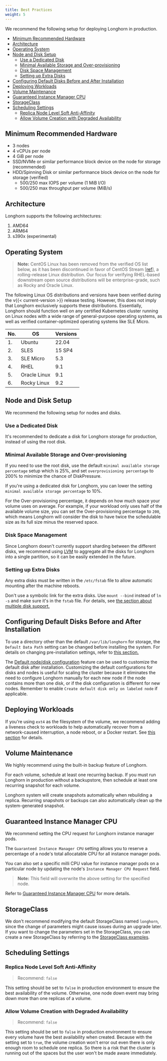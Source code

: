 ```yaml
---
title: Best Practices
weight: 5
---
```


We recommend the following setup for deploying Longhorn in production.

- [Minimum Recommended Hardware](#minimum-recommended-hardware)
- [Architecture](#architecture)
- [Operating System](#operating-system)
- [Node and Disk Setup](#node-and-disk-setup)
  - [Use a Dedicated Disk](#use-a-dedicated-disk)
  - [Minimal Available Storage and Over-provisioning](#minimal-available-storage-and-over-provisioning)
  - [Disk Space Management](#disk-space-management)
  - [Setting up Extra Disks](#setting-up-extra-disks)
- [Configuring Default Disks Before and After Installation](#configuring-default-disks-before-and-after-installation)
- [Deploying Workloads](#deploying-workloads)
- [Volume Maintenance](#volume-maintenance)
- [Guaranteed Instance Manager CPU](#guaranteed-instance-manager-cpu)
- [StorageClass](#storageclass)
- [Scheduling Settings](#scheduling-settings)
  - [Replica Node Level Soft Anti-Affinity](#replica-node-level-soft-anti-affinity)
  - [Allow Volume Creation with Degraded Availability](#allow-volume-creation-with-degraded-availability)

## Minimum Recommended Hardware

- 3 nodes
- 4 vCPUs per node
- 4 GiB per node
- SSD/NVMe or similar performance block device on the node for storage (recommended)
- HDD/Spinning Disk or similar performance block device on the node for storage (verified)
  - 500/250 max IOPS per volume (1 MiB I/O)
  - 500/250 max throughput per volume (MiB/s)

## Architecture

Longhorn supports the following architectures:

1. AMD64
1. ARM64
1. s390x (experimental)

## Operating System

> **Note:** CentOS Linux has been removed from the verified OS list below, as it has been discontinued in favor of CentOS Stream [[ref](https://www.redhat.com/en/blog/faq-centos-stream-updates#Q5)], a rolling-release Linux distribution. Our focus for verifying RHEL-based downstream open source distributions will be enterprise-grade, such as Rocky and Oracle Linux.

The following Linux OS distributions and versions have been verified during the v{{< current-version >}} release testing. However, this does not imply that Longhorn exclusively supports these distributions. Essentially, Longhorn should function well on any certified Kubernetes cluster running on Linux nodes with a wide range of general-purpose operating systems, as well as verified container-optimized operating systems like SLE Micro.

| No. | OS           | Versions
|-----|--------------| --------
| 1.  | Ubuntu       | 22.04
| 2.  | SLES         | 15 SP4
| 3.  | SLE Micro    | 5.3
| 4.  | RHEL         | 9.1
| 5.  | Oracle Linux | 9.1
| 6.  | Rocky Linux  | 9.2

## Node and Disk Setup

We recommend the following setup for nodes and disks.

### Use a Dedicated Disk

It's recommended to dedicate a disk for Longhorn storage for production, instead of using the root disk.

### Minimal Available Storage and Over-provisioning

If you need to use the root disk, use the default `minimal available storage percentage` setup which is 25%, and set `overprovisioning percentage` to 200% to minimize the chance of DiskPressure.

If you're using a dedicated disk for Longhorn, you can lower the setting `minimal available storage percentage` to 10%.

For the Over-provisioning percentage, it depends on how much space your volume uses on average. For example, if your workload only uses half of the available volume size, you can set the Over-provisioning percentage to `200`, which means Longhorn will consider the disk to have twice the schedulable size as its full size minus the reserved space.

### Disk Space Management

Since Longhorn doesn't currently support sharding between the different disks, we recommend using [LVM](https://en.wikipedia.org/wiki/Logical_Volume_Manager_(Linux)) to aggregate all the disks for Longhorn into a single partition, so it can be easily extended in the future.

### Setting up Extra Disks

Any extra disks must be written in the `/etc/fstab` file to allow automatic mounting after the machine reboots.

Don't use a symbolic link for the extra disks. Use `mount --bind` instead of `ln -s` and make sure it's in the `fstab` file. For details, see [the section about multiple disk support.](../volumes-and-nodes/multidisk/#use-an-alternative-path-for-a-disk-on-the-node)

## Configuring Default Disks Before and After Installation

To use a directory other than the default `/var/lib/longhorn` for storage, the `Default Data Path` setting can be changed before installing the system. For details on changing pre-installation settings, refer to [this section.](../advanced-resources/deploy/customizing-default-settings)

The [Default node/disk configuration](../advanced-resources/default-disk-and-node-config) feature can be used to customize the default disk after installation. Customizing the default configurations for disks and nodes is useful for scaling the cluster because it eliminates the need to configure Longhorn manually for each new node if the node contains more than one disk, or if the disk configuration is different for new nodes. Remember to enable `Create default disk only on labeled node` if applicable.

## Deploying Workloads

If you're using `ext4` as the filesystem of the volume, we recommend adding a liveness check to workloads to help automatically recover from a network-caused interruption, a node reboot, or a Docker restart. See [this section](../high-availability/recover-volume/) for details.

## Volume Maintenance

We highly recommend using the built-in backup feature of Longhorn.

For each volume, schedule at least one recurring backup. If you must run Longhorn in production without a backupstore, then schedule at least one recurring snapshot for each volume.

Longhorn system will create snapshots automatically when rebuilding a replica. Recurring snapshots or backups can also automatically clean up the system-generated snapshot.

## Guaranteed Instance Manager CPU

We recommend setting the CPU request for Longhorn instance manager pods.

The `Guaranteed Instance Manager CPU` setting allows you to reserve a percentage of a node's total allocatable CPU for all instance manager pods.

You can also set a specific milli CPU value for instance manager pods on a particular node by updating the node's `Instance Manager CPU Request` field.

> **Note:** This field will overwrite the above setting for the specified node.

Refer to [Guaranteed Instance Manager CPU](../references/settings/#guaranteed-instance-manager-cpu) for more details.

## StorageClass

We don't recommend modifying the default StorageClass named `longhorn`, since the change of parameters might cause issues during an upgrade later. If you want to change the parameters set in the StorageClass, you can create a new StorageClass by referring to the [StorageClass examples](../references/examples/#storageclass).

## Scheduling Settings

### Replica Node Level Soft Anti-Affinity

> Recommend: `false`

This setting should be set to `false` in production environment to ensure the best availability of the volume. Otherwise, one node down event may bring down more than one replicas of a volume.

### Allow Volume Creation with Degraded Availability

> Recommend: `false`

This setting should be set to `false` in production environment to ensure every volume have the best availability when created. Because with the setting set to `true`, the volume creation won't error out even there is only enough room to schedule one replica. So there is a risk that the cluster is running out of the spaces but the user won't be made aware immediately.
